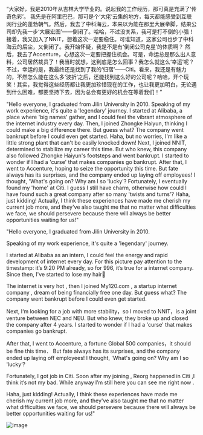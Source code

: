 “大家好，我是2010年从吉林大学毕业的。说起我的工作经历，那可真是充满了‘传奇色彩’。
我先是在阿里巴巴，那可是个‘大佬’云集的地方，每天都能感受到互联网行业的蓬勃朝气。然后，我去了中科海云，本来以为能在那里大展拳脚，结果公司却先我一步‘大展宏图’——倒闭了。哈哈，不过没关系，我可是打不倒的小强！
接着，我又加入了NNIT，想着这次一定要稳住。可谁知道，这家公司也步了中科海云的后尘，又倒闭了。我开始怀疑，我是不是有‘倒闭公司克星’的体质啊？
然后，我去了Accenture，心想这次一定要把握住机会。可是，命运总是那么出人意料，公司居然裁员了！我当时就想，这到底是怎么回事？我怎么就这么‘幸运’呢？
不过，幸运的是，我最终还是找到了我的‘归宿’——Citi。看来，我还是有魅力的，不然怎么能在这么多‘波折’之后，还能找到这么好的公司呢？哈哈，开个玩笑！其实，我觉得这些经历都让我更加珍惜现在的工作，也让我更加明白，无论遇到什么困难，都要坚持下去，因为总会有更好的机会在等着我们！”


"Hello everyone, I graduated from Jilin University in 2010. Speaking of my work experience, it's quite a 'legendary' journey.
I started at Alibaba, a place where 'big names' gather, and I could feel the vibrant atmosphere of the internet industry every day. Then, I joined Zhongke Haiyun, thinking I could make a big difference there. But guess what? The company went bankrupt before I could even get started. Haha, but no worries, I'm like a little strong plant that can't be easily knocked down!
Next, I joined NNIT, determined to stabilize my career this time. But who knew, this company also followed Zhongke Haiyun's footsteps and went bankrupt. I started to wonder if I had a 'curse' that makes companies go bankrupt.
After that, I went to Accenture, hoping to seize the opportunity this time. But fate always has its surprises, and the company ended up laying off employees! I thought, 'What's going on? Why am I so 'lucky'?
Fortunately, I eventually found my 'home' at Citi. I guess I still have charm, otherwise how could I have found such a great company after so many 'twists and turns'? Haha, just kidding! Actually, I think these experiences have made me cherish my current job more, and they've also taught me that no matter what difficulties we face, we should persevere because there will always be better opportunities waiting for us!"






"Hello everyone, I graduated from Jilin University in 2010.

Speaking of my work experience, it's quite a 'legendary' journey.

I started at Alibaba as an intern, I could feel the energy and rapid development of internet every day.
For this picture pay attention to the timestamp: it’s 9:20 PM already, so for 996, it’s true for a internet company.
Since then, I've started to lose my hair

The internet is very hot , then I joined My120.com , a startup internet company , dream of being financially free one day. But guess what? The company went bankrupt before I could even get started. 

Next, I‘m looking for a job with more stability，so I moved to NNIT，is a joint venture between NEC and NEU. 
But who knew, they broke up and closed the company after 4 years. I started to wonder if I had a 'curse' that makes companies go bankrupt.


After that, I went to Accenture, a fortune Global 500 companies，it should be fine this time． But fate always has its surprises, and the company ended up laying off employees! I thought, 'What's going on? Why am I so 'lucky’?

Fortunately, I got job in Citi. Soon after my joining , Reorg happened in Citi ,I think it’s not my bad. While anyway I’m still here you can see me right now . 

Haha, just kidding! Actually, I think these experiences have made me cherish my current job more, and they've also taught me that no matter what difficulties we face, we should persevere because there will always be better opportunities waiting for us!"

![image](https://github.com/user-attachments/assets/3c42c68f-87a7-445e-8d83-98f38d22e45d)







